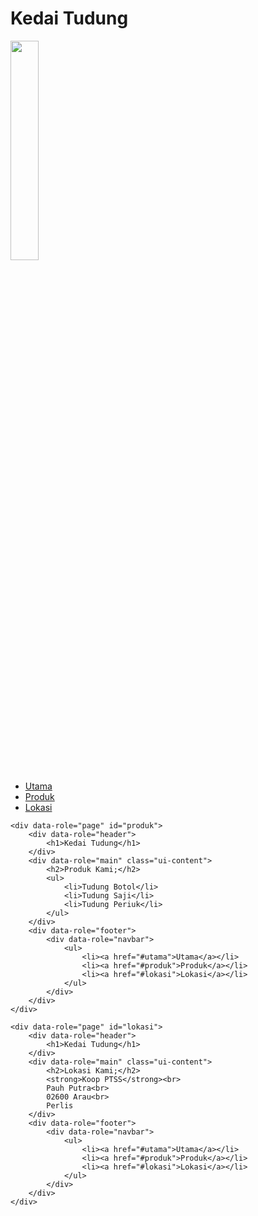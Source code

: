 <!DOCTYPE html>
<html lang="en">

<head>
    <meta charset="UTF-8">
    <meta name="viewport" content="width=device-width, initial-scale=1.0">
    <meta http-equiv="X-UA-Compatible" content="ie=edge">
    <title>Kedai Tudung</title>
    <link rel="stylesheet" href="jquery.mobile-1.4.5.min.css"><link rel="stylesheet" href="themes/themecolor.min.css" />
	<link rel="stylesheet" href="themes/jquery.mobile.icons.min.css" />
	<link rel="stylesheet" href="http://code.jquery.com/mobile/1.4.5/jquery.mobile.structure-1.4.5.min.css" />
	<script src="http://code.jquery.com/jquery-1.11.1.min.js"></script>
    <script src="jquery-1.11.3.min.js"></script>
    <script src="jquery.mobile-1.4.5.min.js"></script>
</head>

<body>
    <div data-role="page" id="utama">
        <div data-role="header">
            <h1>Kedai Tudung</h1>
        </div>
        <div data-role="main" class="ui-content">
            <img src="tudung.jpg" alt="" style="width: 30%">
        </div>
        <div data-role="footer">
            <div data-role="navbar">
                <ul>
                    <li><a href="#utama">Utama</a></li>
                    <li><a href="#produk">Produk</a></li>
                    <li><a href="#lokasi">Lokasi</a></li>
                </ul>
            </div>
        </div>
    </div>

    <div data-role="page" id="produk">
        <div data-role="header">
            <h1>Kedai Tudung</h1>
        </div>
        <div data-role="main" class="ui-content">
            <h2>Produk Kami;</h2>
            <ul>
                <li>Tudung Botol</li>
                <li>Tudung Saji</li>
                <li>Tudung Periuk</li>
            </ul>
        </div>
        <div data-role="footer">
            <div data-role="navbar">
                <ul>
                    <li><a href="#utama">Utama</a></li>
                    <li><a href="#produk">Produk</a></li>
                    <li><a href="#lokasi">Lokasi</a></li>
                </ul>
            </div>
        </div>
    </div>

    <div data-role="page" id="lokasi">
        <div data-role="header">
            <h1>Kedai Tudung</h1>
        </div>
        <div data-role="main" class="ui-content">
            <h2>Lokasi Kami;</h2>
            <strong>Koop PTSS</strong><br>
            Pauh Putra<br>
            02600 Arau<br>
            Perlis
        </div>
        <div data-role="footer">
            <div data-role="navbar">
                <ul>
                    <li><a href="#utama">Utama</a></li>
                    <li><a href="#produk">Produk</a></li>
                    <li><a href="#lokasi">Lokasi</a></li>
                </ul>
            </div>
        </div>
    </div>
</body>

</html>
